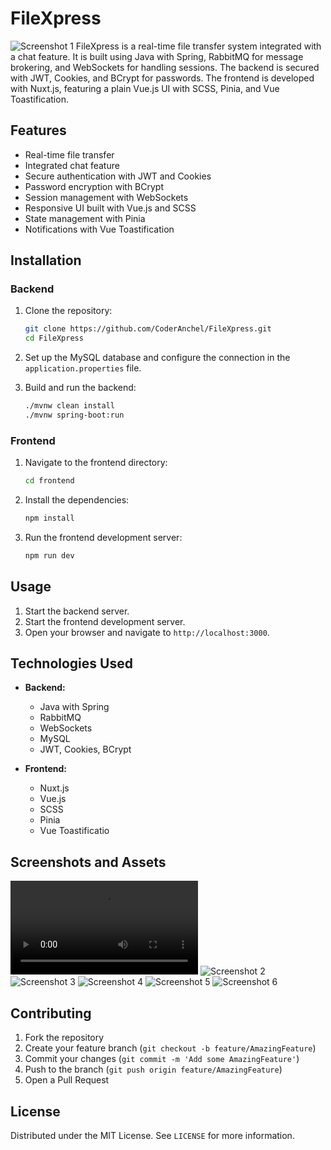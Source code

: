 # FileXpress
![Screenshot 1](assets/FileXpressBanner.svg)
FileXpress is a real-time file transfer system integrated with a chat feature. It is built using Java with Spring, RabbitMQ for message brokering, and WebSockets for handling sessions. The backend is secured with JWT, Cookies, and BCrypt for passwords. The frontend is developed with Nuxt.js, featuring a plain Vue.js UI with SCSS, Pinia, and Vue Toastification.

## Features

- Real-time file transfer
- Integrated chat feature
- Secure authentication with JWT and Cookies
- Password encryption with BCrypt
- Session management with WebSockets
- Responsive UI built with Vue.js and SCSS
- State management with Pinia
- Notifications with Vue Toastification

## Installation

### Backend

1. Clone the repository:
    ```bash
    git clone https://github.com/CoderAnchel/FileXpress.git
    cd FileXpress
    ```

2. Set up the MySQL database and configure the connection in the `application.properties` file.

3. Build and run the backend:
    ```bash
    ./mvnw clean install
    ./mvnw spring-boot:run
    ```

### Frontend

1. Navigate to the frontend directory:
    ```bash
    cd frontend
    ```

2. Install the dependencies:
    ```bash
    npm install
    ```

3. Run the frontend development server:
    ```bash
    npm run dev
    ```

## Usage

1. Start the backend server.
2. Start the frontend development server.
3. Open your browser and navigate to `http://localhost:3000`.

## Technologies Used

- **Backend:**
  - Java with Spring
  - RabbitMQ
  - WebSockets
  - MySQL
  - JWT, Cookies, BCrypt

- **Frontend:**
  - Nuxt.js
  - Vue.js
  - SCSS
  - Pinia
  - Vue Toastificatio
## Screenshots and Assets
![Screenshot 1](assets/Test.mp4)
![Screenshot 2](assets/Captura1.png)
![Screenshot 3](assets/Captura2.png)
![Screenshot 4](assets/Captura3.png)
![Screenshot 5](assets/Captura4.png)
![Screenshot 6](assets/Captura5.png)

## Contributing

1. Fork the repository
2. Create your feature branch (`git checkout -b feature/AmazingFeature`)
3. Commit your changes (`git commit -m 'Add some AmazingFeature'`)
4. Push to the branch (`git push origin feature/AmazingFeature`)
5. Open a Pull Request

## License

Distributed under the MIT License. See `LICENSE` for more information.
